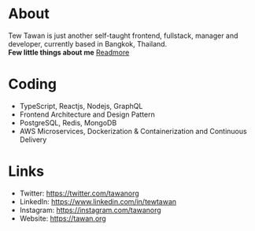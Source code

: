 # About

Tew Tawan is just another self-taught frontend, fullstack, manager and developer, currently based in Bangkok, Thailand. <br>
**Few little things about me** [Readmore](about.md)

# Coding
- TypeScript, Reactjs, Nodejs, GraphQL
- Frontend Architecture and Design Pattern
- PostgreSQL, Redis, MongoDB
- AWS Microservices, Dockerization & Containerization and Continuous Delivery
 
# Links
- Twitter: https://twitter.com/tawanorg
- LinkedIn: https://www.linkedin.com/in/tewtawan
- Instagram: https://instagram.com/tawanorg
- Website: https://tawan.org
